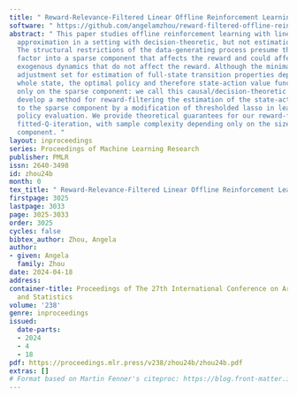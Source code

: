 ```yaml
---
title: " Reward-Relevance-Filtered Linear Offline Reinforcement Learning "
software: " https://github.com/angelamzhou/reward-filtered-offline-reinforcement-learning "
abstract: " This paper studies offline reinforcement learning with linear function
  approximation in a setting with decision-theoretic, but not estimation sparsity.
  The structural restrictions of the data-generating process presume that the transitions
  factor into a sparse component that affects the reward and could affect additional
  exogenous dynamics that do not affect the reward. Although the minimally sufficient
  adjustment set for estimation of full-state transition properties depends on the
  whole state, the optimal policy and therefore state-action value function depends
  only on the sparse component: we call this causal/decision-theoretic sparsity. We
  develop a method for reward-filtering the estimation of the state-action value function
  to the sparse component by a modification of thresholded lasso in least-squares
  policy evaluation. We provide theoretical guarantees for our reward-filtered linear
  fitted-Q-iteration, with sample complexity depending only on the size of the sparse
  component. "
layout: inproceedings
series: Proceedings of Machine Learning Research
publisher: PMLR
issn: 2640-3498
id: zhou24b
month: 0
tex_title: " Reward-Relevance-Filtered Linear Offline Reinforcement Learning "
firstpage: 3025
lastpage: 3033
page: 3025-3033
order: 3025
cycles: false
bibtex_author: Zhou, Angela
author:
- given: Angela
  family: Zhou
date: 2024-04-18
address:
container-title: Proceedings of The 27th International Conference on Artificial Intelligence
  and Statistics
volume: '238'
genre: inproceedings
issued:
  date-parts:
  - 2024
  - 4
  - 18
pdf: https://proceedings.mlr.press/v238/zhou24b/zhou24b.pdf
extras: []
# Format based on Martin Fenner's citeproc: https://blog.front-matter.io/posts/citeproc-yaml-for-bibliographies/
---
```

